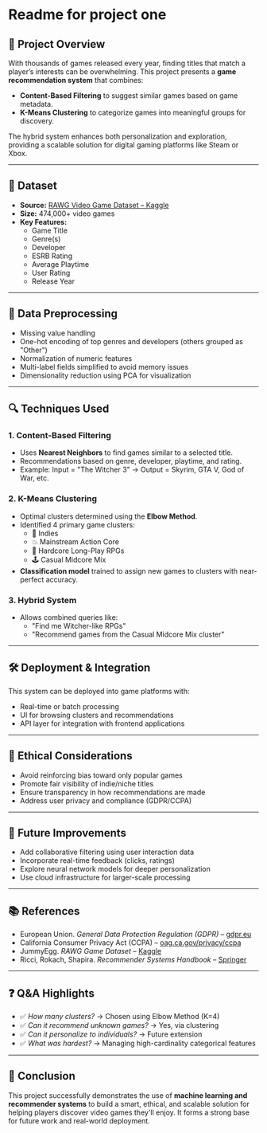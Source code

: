 # Readme for project one

## 📌 Project Overview

With thousands of games released every year, finding titles that match a player’s interests can be overwhelming. This project presents a **game recommendation system** that combines:

- **Content-Based Filtering** to suggest similar games based on game metadata.
- **K-Means Clustering** to categorize games into meaningful groups for discovery.

The hybrid system enhances both personalization and exploration, providing a scalable solution for digital gaming platforms like Steam or Xbox.

---

## 📂 Dataset

- **Source:** [RAWG Video Game Dataset – Kaggle](https://www.kaggle.com/datasets/jummyegg/rawg-game-dataset)
- **Size:** 474,000+ video games
- **Key Features:**
  - Game Title
  - Genre(s)
  - Developer
  - ESRB Rating
  - Average Playtime
  - User Rating
  - Release Year

---

## 🧹 Data Preprocessing

- Missing value handling
- One-hot encoding of top genres and developers (others grouped as "Other")
- Normalization of numeric features
- Multi-label fields simplified to avoid memory issues
- Dimensionality reduction using PCA for visualization

---

## 🔍 Techniques Used

### 1. Content-Based Filtering
- Uses **Nearest Neighbors** to find games similar to a selected title.
- Recommendations based on genre, developer, playtime, and rating.
- Example: Input = "The Witcher 3" → Output = Skyrim, GTA V, God of War, etc.

### 2. K-Means Clustering
- Optimal clusters determined using the **Elbow Method**.
- Identified 4 primary game clusters:
  - 🎨 Indies
  - 💥 Mainstream Action Core
  - 🧙 Hardcore Long-Play RPGs
  - 🕹️ Casual Midcore Mix
- **Classification model** trained to assign new games to clusters with near-perfect accuracy.

### 3. Hybrid System
- Allows combined queries like:
  - "Find me Witcher-like RPGs"
  - "Recommend games from the Casual Midcore Mix cluster"

---

## 🛠 Deployment & Integration

This system can be deployed into game platforms with:
- Real-time or batch processing
- UI for browsing clusters and recommendations
- API layer for integration with frontend applications

---

## 🔐 Ethical Considerations

- Avoid reinforcing bias toward only popular games
- Promote fair visibility of indie/niche titles
- Ensure transparency in how recommendations are made
- Address user privacy and compliance (GDPR/CCPA)

---

## 🚀 Future Improvements

- Add collaborative filtering using user interaction data
- Incorporate real-time feedback (clicks, ratings)
- Explore neural network models for deeper personalization
- Use cloud infrastructure for larger-scale processing

---

## 📚 References

- European Union. *General Data Protection Regulation (GDPR)* – [gdpr.eu](https://gdpr.eu/)  
- California Consumer Privacy Act (CCPA) – [oag.ca.gov/privacy/ccpa](https://oag.ca.gov/privacy/ccpa)  
- JummyEgg. *RAWG Game Dataset* – [Kaggle](https://www.kaggle.com/datasets/jummyegg/rawg-game-dataset)  
- Ricci, Rokach, Shapira. *Recommender Systems Handbook* – [Springer](https://doi.org/10.1007/978-1-4899-7637-6_1)

---

## ❓ Q&A Highlights

- ✅ *How many clusters?* → Chosen using Elbow Method (K=4)
- ✅ *Can it recommend unknown games?* → Yes, via clustering
- ✅ *Can it personalize to individuals?* → Future extension
- ✅ *What was hardest?* → Managing high-cardinality categorical features

---

## 🧠 Conclusion

This project successfully demonstrates the use of **machine learning and recommender systems** to build a smart, ethical, and scalable solution for helping players discover video games they'll enjoy. It forms a strong base for future work and real-world deployment.
